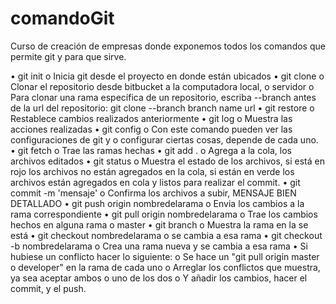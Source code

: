 # comandoGit
Curso de creación de empresas donde exponemos todos los comandos que permite git y para que sirve.

•	git init
o	Inicia git desde el proyecto en donde están ubicados
•	git clone
o	Clonar el repositorio desde bitbucket a la computadora local, o servidor
o	Para clonar una rama específica de un repositorio, escriba --branch <branch name> antes de la url del repositorio:
git clone --branch branch name url 
•	 git restore
o	Restablece cambios realizados anteriormente
•	 git log
o	Muestra las acciones realizadas
•	 git config
o	Con este comando pueden ver las configuraciones de git y o configurar ciertas cosas, depende de cada uno.
•	 git fetch
o	Trae las ramas hechas
•	 git add .
o	Agrega a la cola, los archivos editados
•	 git status
o	Muestra el estado de los archivos, si está en rojo los archivos no están agregados en la cola, si están en verde los archivos están agregados en cola y listos para realizar el commit.
•	 git commit -m 'mensaje'
o	Confirma los archivos a subir, MENSAJE BIEN DETALLADO
•	 git push origin nombredelarama
o	Envia los cambios a la rama correspondiente
•	 git pull origin nombredelarama
o	Trae los cambios hechos en alguna rama  o master
•	git branch
o	Muestra la rama en la se está
•	 git checkout nombredelarama
o	 se cambia a esa rama
•	 git checkout -b nombredelarama
o	Crea una rama nueva y se cambia a esa rama
•	Si hubiese un conflicto hacer lo siguiente:
o	Se hace un "git pull origin master o developer" en la rama de cada uno
o	Arreglar los conflictos que muestra, ya sea aceptar ambos o uno de los dos
o	Y añadir los cambios, hacer el commit, y el push. 

